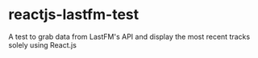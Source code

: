 # reactjs-lastfm-test
A test to grab data from LastFM's API and display the most recent tracks solely using React.js

